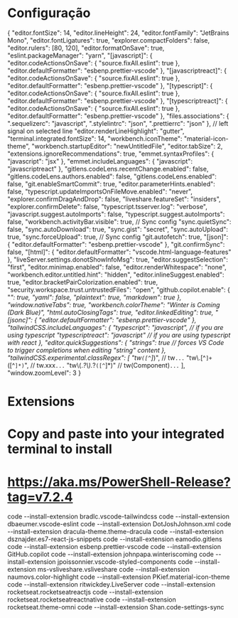 # Configuração

{
  "editor.fontSize": 14,
  "editor.lineHeight": 24,
  "editor.fontFamily": "JetBrains Mono",
  "editor.fontLigatures": true,
  "explorer.compactFolders": false,
  "editor.rulers": [80, 120],
  "editor.formatOnSave": true,
  "eslint.packageManager": "yarn",
  "[javascript]": {
    "editor.codeActionsOnSave": {
      "source.fixAll.eslint": true
    },
    "editor.defaultFormatter": "esbenp.prettier-vscode"
  },
  "[javascriptreact]": {
    "editor.codeActionsOnSave": {
      "source.fixAll.eslint": true
    },
    "editor.defaultFormatter": "esbenp.prettier-vscode"
  },
  "[typescript]": {
    "editor.codeActionsOnSave": {
      "source.fixAll.eslint": true
    },
    "editor.defaultFormatter": "esbenp.prettier-vscode"
  },
  "[typescriptreact]": {
    "editor.codeActionsOnSave": {
      "source.fixAll.eslint": true
    },
    "editor.defaultFormatter": "esbenp.prettier-vscode"
  },
  "files.associations": {
    ".sequelizerc": "javascript",
    ".stylelintrc": "json",
    ".prettierrc": "json"
  },
  // left signal on selected line
  "editor.renderLineHighlight": "gutter",
  "terminal.integrated.fontSize": 14,
  "workbench.iconTheme": "material-icon-theme",
  "workbench.startupEditor": "newUntitledFile",
  "editor.tabSize": 2,
  "extensions.ignoreRecommendations": true,
  "emmet.syntaxProfiles": {
    "javascript": "jsx"
  },
  "emmet.includeLanguages": {
    "javascript": "javascriptreact"
  },
  "gitlens.codeLens.recentChange.enabled": false,
  "gitlens.codeLens.authors.enabled": false,
  "gitlens.codeLens.enabled": false,
  "git.enableSmartCommit": true,
  "editor.parameterHints.enabled": false,
  "typescript.updateImportsOnFileMove.enabled": "never",
  "explorer.confirmDragAndDrop": false,
  "liveshare.featureSet": "insiders",
  "explorer.confirmDelete": false,
  "typescript.tsserver.log": "verbose",
  "javascript.suggest.autoImports": false,
  "typescript.suggest.autoImports": false,
  "workbench.activityBar.visible": true,
  // Sync config
  "sync.quietSync": false,
  "sync.autoDownload": true,
  "sync.gist": "secret",
  "sync.autoUpload": true,
  "sync.forceUpload": true,
  // Sync config
  "git.autofetch": true,
  "[json]": {
    "editor.defaultFormatter": "esbenp.prettier-vscode"
  },
  "git.confirmSync": false,
  "[html]": {
    "editor.defaultFormatter": "vscode.html-language-features"
  },
  "liveServer.settings.donotShowInfoMsg": true,
  "editor.suggestSelection": "first",
  "editor.minimap.enabled": false,
  "editor.renderWhitespace": "none",
  "workbench.editor.untitled.hint": "hidden",
  "editor.inlineSuggest.enabled": true,
  "editor.bracketPairColorization.enabled": true,
  "security.workspace.trust.untrustedFiles": "open",
  "github.copilot.enable": {
    "*": true,
    "yaml": false,
    "plaintext": true,
    "markdown": true
  },
  "window.nativeTabs": true,
  "workbench.colorTheme": "Winter is Coming (Dark Blue)",
  "html.autoClosingTags": true,
  "editor.linkedEditing": true,
  "[jsonc]": {
    "editor.defaultFormatter": "esbenp.prettier-vscode"
  },
  "tailwindCSS.includeLanguages": {
    "typescript": "javascript", // if you are using typescript
    "typescriptreact": "javascript" // if you are using typescript with react
  },
  "editor.quickSuggestions": {
    "strings": true // forces VS Code to trigger completions when editing "string" content
  },
  "tailwindCSS.experimental.classRegex": [
    "tw`([^`]*)", // tw`...`
    "tw\\.[^`]+`([^`]*)`", // tw.xxx<xxx>`...`
    "tw\\(.*?\\).*?`([^`]*)" // tw(Component)<xxx>`...`
  ],
  "window.zoomLevel": 3
}


# Extensions

# Copy and paste into your integrated terminal to install

# https://aka.ms/PowerShell-Release?tag=v7.2.4

code --install-extension bradlc.vscode-tailwindcss
code --install-extension dbaeumer.vscode-eslint
code --install-extension DotJoshJohnson.xml
code --install-extension dracula-theme.theme-dracula
code --install-extension dsznajder.es7-react-js-snippets
code --install-extension eamodio.gitlens
code --install-extension esbenp.prettier-vscode
code --install-extension GitHub.copilot
code --install-extension johnpapa.winteriscoming
code --install-extension jpoissonnier.vscode-styled-components
code --install-extension ms-vsliveshare.vsliveshare
code --install-extension naumovs.color-highlight
code --install-extension PKief.material-icon-theme
code --install-extension ritwickdey.LiveServer
code --install-extension rocketseat.rocketseatreactjs
code --install-extension rocketseat.rocketseatreactnative
code --install-extension rocketseat.theme-omni
code --install-extension Shan.code-settings-sync